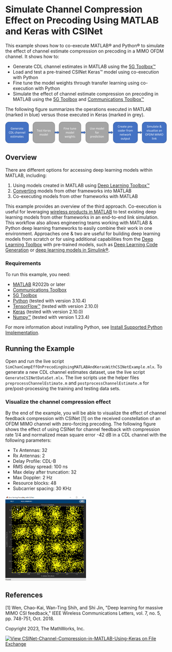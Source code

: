 # Simulate Channel Compression Effect on Precoding Using MATLAB and Keras with CSINet

This example shows how to co-execute MATLAB&reg; and Python&reg; to simulate the effect of channel estimate compression on precoding in a MIMO OFDM channel. It shows how to:
* Generate CDL channel estimates in MATLAB using the [5G Toolbox&trade;](https://www.mathworks.com/products/5g.html)
* Load and test a pre-trained CSINet Keras&trade; model using co-execution with Python
* Fine tune the model weights through transfer learning using co-execution with Python
* Simulate the effect of channel estimate compression on precoding in MATLAB using the [5G Toolbox](https://www.mathworks.com/products/5g.html) and [Communications Toolbox&trade;](https://www.mathworks.com/products/communications.html)

The following figure summarizes the operations executed in MATLAB (marked in blue) versus those executed in Keras (marked in grey).

![](images/Workflow_Coexecution.png)

## Overview

There are different options for accessing deep learning models within MATLAB, including:

1. Using models created in MATLAB using [Deep Learning Toolbox&trade;](https://www.mathworks.com/products/deep-learning.html)
2. [Converting](https://www.mathworks.com/help/deeplearning/import-deep-neural-networks.html) models from other frameworks into MATLAB
3. Co-executing models from other frameworks with MATLAB

This example provides an overview of the third approach. Co-execution is useful for leveraging [wireless products in MATLAB](https://www.mathworks.com/solutions/wireless-communications.html) to test existing deep learning models from other frameworks in an end-to-end link simulation. 
This workflow also allows engineering teams working with MATLAB & Python deep learning frameworks to easily combine their work in one environment.
Approaches one & two are useful for building deep learning models from scratch or for using additional capabilities from the [Deep Learning Toolbox](https://www.mathworks.com/products/deep-learning.html) with pre-trained models, such as [Deep Learning Code Generation](https://www.mathworks.com/help/deeplearning/deep-learning-code-generation.html) or [deep learning models in Simulink&reg;](https://www.mathworks.com/help/deeplearning/ug/classify-images-in-simulink-with-imported-tensorflow-network.html). 

### Requirements
To run this example, you need:
- [MATLAB](http://www.mathworks.com) R2022b or later
- [Communications Toolbox](https://www.mathworks.com/products/communications.html)
- [5G Toolbox](https://www.mathworks.com/products/5g.html)
- [Python](https://www.python.org/downloads/release/python-3104/) (tested with version 3.10.4)
- [TensorFlow&trade;](https://www.tensorflow.org/) (tested with version 2.10.0)
- [Keras](https://keras.io/) (tested with version 2.10.0)
- [Numpy&trade;](https://numpy.org/) (tested with version 1.23.4)

For more information about installing Python, see [Install Supported Python Implementation](https://www.mathworks.com/help/matlab/matlab_external/install-supported-python-implementation.html).

## Running the Example
Open and run the live script `SimChanCompEffOnPrecodingUsingMATLABAndKerasWithCSINetExample.mlx`. 
To generate a new CDL channel estimates dataset, use the live script `GenerateCSINetDataSet.mlx`. 
The live scripts use the helper files `preprocessChannelEstimate.m` and `postprocessChannelEstimate.m` for pre/post-processing the training and testing data sets.

### Visualize the channel compression effect
By the end of the example, you will be able to visualize the effect of channel feedback compression with CSINet [1] on the received constellation of an OFDM MIMO channel with zero-forcing precoding.
The following figure shows the effect of using CSINet for channel feedback with compression rate 1/4 and normalized mean square error -42 dB in a CDL channel with the following parameters:
* Tx Antennas: 32
* Rx Antennas: 2
* Delay Profile: CDL-B
* RMS delay spread: 100 ns
* Max delay after truncation: 32
* Max Doppler: 2 Hz
* Resource blocks: 48 
* Subcarrier spacing: 30 KHz

<img src="images/ConstellationDiagram.png" width=50% height=50%>

## References
[1] Wen, Chao-Kai, Wan-Ting Shih, and Shi Jin, "Deep learning for massive MIMO CSI feedback," IEEE Wireless Communications Letters, vol. 7, no. 5, pp. 748-751, Oct. 2018.

Copyright 2023, The MathWorks, Inc.

[![View CSINet-Channel-Compression-in-MATLAB-Using-Keras on File Exchange](https://www.mathworks.com/matlabcentral/images/matlab-file-exchange.svg)](https://www.mathworks.com/matlabcentral/fileexchange/124575-csinet-channel-compression-in-matlab-using-keras)
